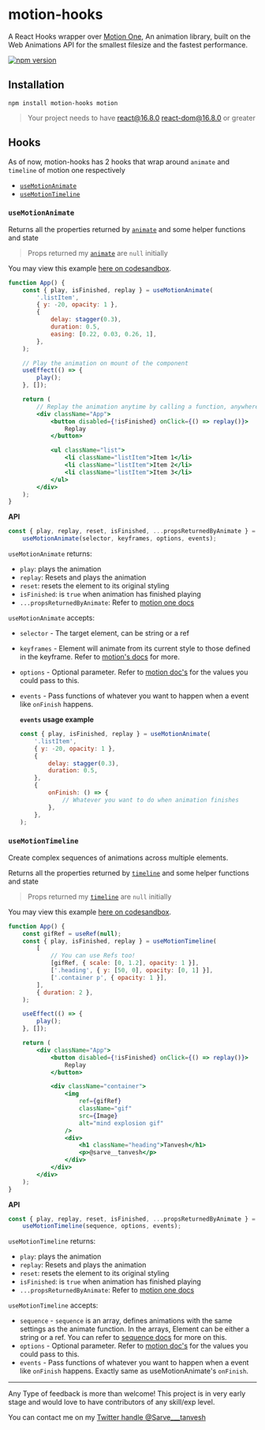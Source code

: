 # motion-hooks

A React Hooks wrapper over [Motion One](https://motion.dev/), An animation library, built on the Web Animations API for the smallest filesize and the fastest performance.

[![npm version](https://badge.fury.io/js/motion-hooks.svg)](https://www.npmjs.com/package/motion-hooks)

## Installation

```
npm install motion-hooks motion
```

> Your project needs to have react@16.8.0 react-dom@16.8.0 or greater

## Hooks

As of now, motion-hooks has 2 hooks that wrap around `animate` and `timeline` of motion one respectively

-   [`useMotionAnimate`](https://github.com/tanvesh01/motion-hooks#usemotionanimate)
-   [`useMotionTimeline`](https://github.com/tanvesh01/motion-hooks#usemotiontimeline)

### `useMotionAnimate`

Returns all the properties returned by [`animate`](https://motion.dev/dom/animate) and some helper functions and state

> Props returned my [`animate`](https://motion.dev/dom/animate) are `null` initially

You may view this example [here on codesandbox](https://codesandbox.io/s/divine-mountain-qelct?file=/src/App.js).

```jsx
function App() {
    const { play, isFinished, replay } = useMotionAnimate(
        '.listItem',
        { y: -20, opacity: 1 },
        {
            delay: stagger(0.3),
            duration: 0.5,
            easing: [0.22, 0.03, 0.26, 1],
        },
    );

    // Play the animation on mount of the component
    useEffect(() => {
        play();
    }, []);

    return (
        // Replay the animation anytime by calling a function, anywhere
        <div className="App">
            <button disabled={!isFinished} onClick={() => replay()}>
                Replay
            </button>

            <ul className="list">
                <li className="listItem">Item 1</li>
                <li className="listItem">Item 2</li>
                <li className="listItem">Item 3</li>
            </ul>
        </div>
    );
}
```

**API**

```js
const { play, replay, reset, isFinished, ...propsReturnedByAnimate } =
    useMotionAnimate(selector, keyframes, options, events);
```

`useMotionAnimate` returns:

-   `play`: plays the animation
-   `replay`: Resets and plays the animation
-   `reset`: resets the element to its original styling
-   `isFinished`: is `true` when animation has finished playing
-   `...propsReturnedByAnimate`: Refer to [motion one docs](https://motion.dev/dom/controls)

`useMotionAnimate` accepts:

-   `selector` - The target element, can be string or a ref
-   `keyframes` - Element will animate from its current style to those defined in the keyframe. Refer to [motion's docs](https://motion.dev/dom/animate#keyframes) for more.
-   `options` - Optional parameter. Refer to [motion doc's](https://motion.dev/dom/animate#options) for the values you could pass to this.
-   `events` - Pass functions of whatever you want to happen when a event like `onFinish` happens.

    **`events` usage example**

    ```jsx
    const { play, isFinished, replay } = useMotionAnimate(
        '.listItem',
        { y: -20, opacity: 1 },
        {
            delay: stagger(0.3),
            duration: 0.5,
        },
        {
            onFinish: () => {
                // Whatever you want to do when animation finishes
            },
        },
    );
    ```

### `useMotionTimeline`

Create complex sequences of animations across multiple elements.

Returns all the properties returned by [`timeline`](https://motion.dev/dom/timeline) and some helper functions and state

> Props returned my [`timeline`](https://motion.dev/dom/timeline) are `null` initially

You may view this example [here on codesandbox](https://codesandbox.io/s/dazzling-dawn-f48sm?file=/src/App.js).

```jsx
function App() {
    const gifRef = useRef(null);
    const { play, isFinished, replay } = useMotionTimeline(
        [
            // You can use Refs too!
            [gifRef, { scale: [0, 1.2], opacity: 1 }],
            ['.heading', { y: [50, 0], opacity: [0, 1] }],
            ['.container p', { opacity: 1 }],
        ],
        { duration: 2 },
    );

    useEffect(() => {
        play();
    }, []);

    return (
        <div className="App">
            <button disabled={!isFinished} onClick={() => replay()}>
                Replay
            </button>

            <div className="container">
                <img
                    ref={gifRef}
                    className="gif"
                    src={Image}
                    alt="mind explosion gif"
                />
                <div>
                    <h1 className="heading">Tanvesh</h1>
                    <p>@sarve__tanvesh</p>
                </div>
            </div>
        </div>
    );
}
```

**API**

```js
const { play, replay, reset, isFinished, ...propsReturnedByAnimate } =
    useMotionTimeline(sequence, options, events);
```

`useMotionTimeline` returns:

-   `play`: plays the animation
-   `replay`: Resets and plays the animation
-   `reset`: resets the element to its original styling
-   `isFinished`: is `true` when animation has finished playing
-   `...propsReturnedByAnimate`: Refer to [motion one docs](https://motion.dev/dom/controls)

`useMotionTimeline` accepts:

-   `sequence` - `sequence` is an array, defines animations with the same settings as the animate function. In the arrays, Element can be either a string or a ref. You can refer to [sequence docs](https://motion.dev/dom/timeline#sequence) for more on this.
-   `options` - Optional parameter. Refer to [motion doc's](https://motion.dev/dom/animate#options) for the values you could pass to this.
-   `events` - Pass functions of whatever you want to happen when a event like `onFinish` happens. Exactly same as useMotionAnimate's `onFinish`.

---

Any Type of feedback is more than welcome! This project is in very early stage and would love to have contributors of any skill/exp level.

You can contact me on my [Twitter handle @Sarve\_\_\_tanvesh](https://twitter.com/Sarve___tanvesh)
